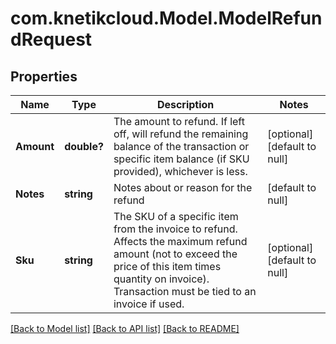 # com.knetikcloud.Model.ModelRefundRequest
## Properties

Name | Type | Description | Notes
------------ | ------------- | ------------- | -------------
**Amount** | **double?** | The amount to refund. If left off, will refund the remaining balance of the transaction or specific item balance (if SKU provided), whichever is less. | [optional] [default to null]
**Notes** | **string** | Notes about or reason for the refund | [default to null]
**Sku** | **string** | The SKU of a specific item from the invoice to refund. Affects the maximum refund amount (not to exceed the price of this item times quantity on invoice). Transaction must be tied to an invoice if used. | [optional] [default to null]

[[Back to Model list]](../README.md#documentation-for-models) [[Back to API list]](../README.md#documentation-for-api-endpoints) [[Back to README]](../README.md)

